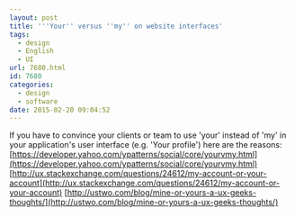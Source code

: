 ```yaml
---
layout: post
title: '''Your'' versus ''my'' on website interfaces'
tags:
  - design
  - English
  - UI
url: 7680.html
id: 7680
categories:
  - design
  - software
date: 2015-02-20 09:04:52
---
```


If you have to convince your clients or team to use 'your' instead of 'my' in your application's user interface (e.g. 'Your profile') here are the reasons: [https://developer.yahoo.com/ypatterns/social/core/yourvmy.html](https://developer.yahoo.com/ypatterns/social/core/yourvmy.html) [http://ux.stackexchange.com/questions/24612/my-account-or-your-account](http://ux.stackexchange.com/questions/24612/my-account-or-your-account) [http://ustwo.com/blog/mine-or-yours-a-ux-geeks-thoughts/](http://ustwo.com/blog/mine-or-yours-a-ux-geeks-thoughts/)